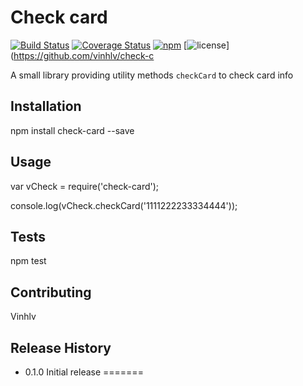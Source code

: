 Check card
=========
[![Build Status](https://travis-ci.org/vinhlv/check-card.svg?branch=master)](https://travis-ci.org/vinhlv/check-card)
[![Coverage Status](https://coveralls.io/repos/github/vinhlv/check-card/badge.svg?branch=master)](https://coveralls.io/github/vinhlv/check-card?branch=master)
[![npm](https://img.shields.io/npm/v/npm.svg?style=plastic)](https://www.npmjs.com/package/check-card)
[![license](https://img.shields.io/github/license/mashape/apistatus.svg?maxAge=2592000)](https://github.com/vinhlv/check-c

A small library providing utility methods `checkCard` to check card info

## Installation

  npm install check-card --save

## Usage

  var vCheck = require('check-card');

  console.log(vCheck.checkCard('1111222233334444'));

## Tests

  npm test

## Contributing

Vinhlv

## Release History

* 0.1.0 Initial release
=======
